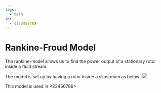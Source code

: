 ```yaml
---
tags:
  - math
id:
  - {12345678}
---
```


# Rankine-Froud Model

The rankine-model allows us to find the power output of a stationary rotor inside a fluid stream.

The model is set up by having a rotor inside a slipstream as below:
![](images/12345678.md/2020-07-03-21-11-58.png)

This model is used in <23456789>
